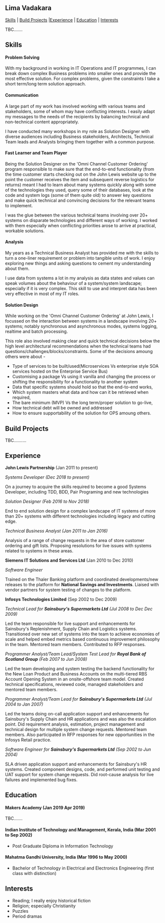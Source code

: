 ## Lima Vadakara
[Skills](#skills) | [Build Projects](#build-projects) |[Experience](#experience) | [Education](#education) | [Interests](#interests)

TBC.......

## Skills

#### Problem Solving

With my background in working in IT Operations and IT programmes, I can break down complex Business problems into smaller ones and provide the most effective solution. For complex problems, given the constraints I take a short term/long term solution approach.

#### Communication 

A large part of my work has involved working with various teams and stakeholders, some of whom may have conflicting interests. I easily adapt my messages to the needs of the recipients by balancing technical and non-technical content appropriately. 

I have conducted many workshops in my role as Solution Designer with diverse audiences including Business stakeholders, Architects, Technical Team leads and Analysts bringing them together with a common purpose.

#### Fast Learner and Team Player

Being the Solution Designer on the 'Omni Channel Customer Ordering' program responsible to make sure that the end-to-end functionality (from the time customer starts checking out on the John Lewis website up to the point the customer receives the item and subsequent reverse logistics for returns) meant I had to learn about many systems quickly along with some of the technologies they used, query some of their databases, look at the code and system logs (some of them quite old) to answer key questions and make quick technical and convincing decisions for the relevant teams to implement.

I was the glue between the various technical teams involving over 20+ systems on disparate technologies and different ways of working. I worked with them especially when conflicting priorities arose to arrive at practical, workable solutions.

#### Analysis

My years as a Technical Business Analyst has provided me with the skills to turn a one-liner requirement or problem into tangible units of work. I enjoy exploring new things and asking questions to cement my understanding about them. 
 
I use data from systems a lot in my analysis as data states and values can speak volumes about the behaviour of a system/system landscape; especially if it is very complex. This skill to use and interpret data has been very effective in most of my IT roles.

#### Solution Design

While working on the 'Omni Channel Customer Ordering' at John Lewis, I focussed on the interaction between systems in a landscape involving 20+ systems; notably synchronous and asynchronous modes, systems logging, realtime and batch processing.

This role also involved making clear and quick technical decisions below the high level architectural recommendations when the technical teams had questions/challenges/blocks/constraints. 
Some of the decisions amoung others were about -
- Type of services to be built/used(Microservices Vs enterprise style SOA services hosted on the Enterprise Service Bus)
- Customising a package Vs using it vanilla and changing the process or shifting the responsibility for a functionality to another system 
- Data that specific systems should hold so that the end-to-end works, 
- Which system masters what data and how can it be retrieved when required, 
- The bare minimum (MVP) Vs the long term/proper solution to go-live, 
- How technical debt will be owned and addressed 
- How to ensure supportability of the solution for OPS amoung others.


## Build Projects

TBC..........

## Experience

**John Lewis Partnership** (Jan 2011 to present)    

*Systems Developer (Dec 2018 to present)*

On a journey to acquire the skills required to become a good Systems Developer, including TDD, BDD, Pair Programing and new technologies

*Solution Designer (Feb 2016 to Nov 2018)*

End to end solution design for a complex landscape of IT systems of more than 20+ systems with different technologies including legacy and cutting edge.

*Technical Business Analyst (Jan 2011 to Jan 2016)*  

Analysis of a range of change requests in the area of store customer ordering and gift lists. Proposing resolutions for live issues with systems related to systems in these areas.

**Siemens IT Solutions and Services Ltd** (Jan 2010 to Dec 2010)   

*Software Engineer*

Trained on the Thaler Banking platform and coordinated developments/new releases to the platform for **National Savings and Investments**. Liaised with vendor partners for system testing of changes to the platform.

**Infosys Technologies Limited** (Sep 2002 to Dec 2009)

*Technical Lead for **Sainsbury's Supermarkets Ltd** (Jul 2008 to Dec Dec 2009)*

Led the team responsible for live support and enhancements for Sainsbury's Replenishment, Supply Chain and Logistics systems. Transitioned over new set of systems into the team to achieve economies of scale and helped embed metrics based continuous improvement philosophy in the team. Mentored team members. Contributed to RFP responses.

*Programmer Analyst/Team Lead/System Test Lead for **Royal Bank of Scotland Group** (Feb 2007 to Jun 2008)*

Led the team developing and system testing the backend functionality for the New Loan Product and Business Accounts on the multi-tiered RBS Account Opening System in an onsite-offshore team model. Created technical specifications, reviewed code, managed stakeholders and mentored team members.  

*Programmer Analyst/Team Lead for **Sainsbury's Supermarkets Ltd** (Jul 2004 to Jan 2007)*

Led the teams doing on-call application support and enhancements for Sainsbury's Supply Chain and HR applications and was also the escalation point. Did requirement analysis, estimation, project management and technical design for multiple system change requests. Mentored team members. Also participated in RFP responses for new opportunities in the Infosys Retail practice.

*Software Engineer for **Sainsbury's Supermarkets Ltd** (Sep 2002 to Jun 2004)*

SLA driven application support and enhancements for Sainsbury's HR systems. Created component designs, code, and performed unit testing and UAT support for system change requests. Did root-cause analysis for live failures and implemented bug fixes.


## Education

#### Makers Academy (Jan 2019 Apr 2019)

TBC.......

#### Indian Institute of Technology and Management, Kerala, India (Mar 2001 to Sep 2002)

- Post Graduate Diploma in Information Technology

#### Mahatma Gandhi University, India (Mar 1996 to May 2000)

- Bachelor of Technology in Electrical and Electronics Engineering (first class with distinction)


## Interests
- Reading; I really enjoy historical fiction
- Religion; especially Christianity
- Puzzles
- Period dramas
